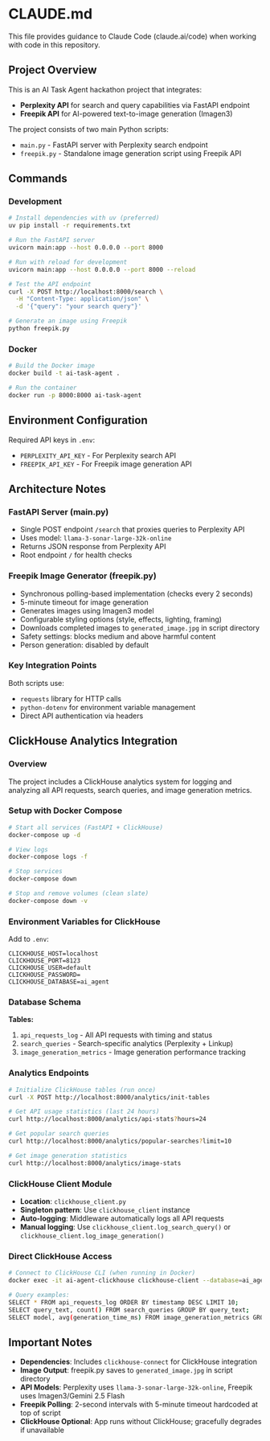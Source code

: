 # CLAUDE.md

This file provides guidance to Claude Code (claude.ai/code) when working with code in this repository.

## Project Overview

This is an AI Task Agent hackathon project that integrates:
- **Perplexity API** for search and query capabilities via FastAPI endpoint
- **Freepik API** for AI-powered text-to-image generation (Imagen3)

The project consists of two main Python scripts:
- `main.py` - FastAPI server with Perplexity search endpoint
- `freepik.py` - Standalone image generation script using Freepik API

## Commands

### Development

```bash
# Install dependencies with uv (preferred)
uv pip install -r requirements.txt

# Run the FastAPI server
uvicorn main:app --host 0.0.0.0 --port 8000

# Run with reload for development
uvicorn main:app --host 0.0.0.0 --port 8000 --reload

# Test the API endpoint
curl -X POST http://localhost:8000/search \
  -H "Content-Type: application/json" \
  -d '{"query": "your search query"}'

# Generate an image using Freepik
python freepik.py
```

### Docker

```bash
# Build the Docker image
docker build -t ai-task-agent .

# Run the container
docker run -p 8000:8000 ai-task-agent
```

## Environment Configuration

Required API keys in `.env`:
- `PERPLEXITY_API_KEY` - For Perplexity search API
- `FREEPIK_API_KEY` - For Freepik image generation API

## Architecture Notes

### FastAPI Server (main.py)
- Single POST endpoint `/search` that proxies queries to Perplexity API
- Uses model: `llama-3-sonar-large-32k-online`
- Returns JSON response from Perplexity API
- Root endpoint `/` for health checks

### Freepik Image Generator (freepik.py)
- Synchronous polling-based implementation (checks every 2 seconds)
- 5-minute timeout for image generation
- Generates images using Imagen3 model
- Configurable styling options (style, effects, lighting, framing)
- Downloads completed images to `generated_image.jpg` in script directory
- Safety settings: blocks medium and above harmful content
- Person generation: disabled by default

### Key Integration Points
Both scripts use:
- `requests` library for HTTP calls
- `python-dotenv` for environment variable management
- Direct API authentication via headers

## ClickHouse Analytics Integration

### Overview
The project includes a ClickHouse analytics system for logging and analyzing all API requests, search queries, and image generation metrics.

### Setup with Docker Compose

```bash
# Start all services (FastAPI + ClickHouse)
docker-compose up -d

# View logs
docker-compose logs -f

# Stop services
docker-compose down

# Stop and remove volumes (clean slate)
docker-compose down -v
```

### Environment Variables for ClickHouse

Add to `.env`:
```
CLICKHOUSE_HOST=localhost
CLICKHOUSE_PORT=8123
CLICKHOUSE_USER=default
CLICKHOUSE_PASSWORD=
CLICKHOUSE_DATABASE=ai_agent
```

### Database Schema

**Tables:**
1. `api_requests_log` - All API requests with timing and status
2. `search_queries` - Search-specific analytics (Perplexity + Linkup)
3. `image_generation_metrics` - Image generation performance tracking

### Analytics Endpoints

```bash
# Initialize ClickHouse tables (run once)
curl -X POST http://localhost:8000/analytics/init-tables

# Get API usage statistics (last 24 hours)
curl http://localhost:8000/analytics/api-stats?hours=24

# Get popular search queries
curl http://localhost:8000/analytics/popular-searches?limit=10

# Get image generation statistics
curl http://localhost:8000/analytics/image-stats
```

### ClickHouse Client Module

- **Location**: `clickhouse_client.py`
- **Singleton pattern**: Use `clickhouse_client` instance
- **Auto-logging**: Middleware automatically logs all API requests
- **Manual logging**: Use `clickhouse_client.log_search_query()` or `clickhouse_client.log_image_generation()`

### Direct ClickHouse Access

```bash
# Connect to ClickHouse CLI (when running in Docker)
docker exec -it ai-agent-clickhouse clickhouse-client --database=ai_agent

# Query examples:
SELECT * FROM api_requests_log ORDER BY timestamp DESC LIMIT 10;
SELECT query_text, count() FROM search_queries GROUP BY query_text;
SELECT model, avg(generation_time_ms) FROM image_generation_metrics GROUP BY model;
```

## Important Notes

- **Dependencies**: Includes `clickhouse-connect` for ClickHouse integration
- **Image Output**: freepik.py saves to `generated_image.jpg` in script directory
- **API Models**: Perplexity uses `llama-3-sonar-large-32k-online`, Freepik uses Imagen3/Gemini 2.5 Flash
- **Freepik Polling**: 2-second intervals with 5-minute timeout hardcoded at top of script
- **ClickHouse Optional**: App runs without ClickHouse; gracefully degrades if unavailable
